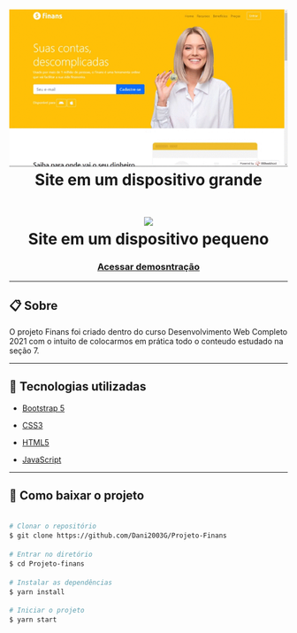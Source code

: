 <h1 align="center">
    <img src="gif/finans_pc.gif">
    <br>
    Site em um dispositivo grande
</h1>

<h1 align="center">
    <img src="gif/finans_celular.gif">
    <br>
    Site em um dispositivo pequeno
</h1>

<h3 align="center">
    <a href="https://portfoliodanielalmeida.000webhostapp.com/projetos_udemy/Projetos_Bootstrap_5/Projeto_Finans/index.html">Acessar demosntração</a>
</h3>

---

## 📋 Sobre
O projeto Finans foi criado dentro do curso Desenvolvimento Web Completo 2021 com o intuito de colocarmos em prática todo o conteudo estudado na seção 7.

---

## 🚀 Tecnologias utilizadas

- [Bootstrap 5](https://getbootstrap.com/docs/5.0/getting-started/introduction/)

- [CSS3](https://www.w3schools.com/css/default.asp)

- [HTML5](https://www.w3schools.com/html/default.asp)

- [JavaScript](https://www.w3schools.com/js/default.asp)

---

## 📁 Como baixar o projeto

```bash

# Clonar o repositório
$ git clone https://github.com/Dani2003G/Projeto-Finans

# Entrar no diretório
$ cd Projeto-finans

# Instalar as dependências
$ yarn install

# Iniciar o projeto
$ yarn start

```
